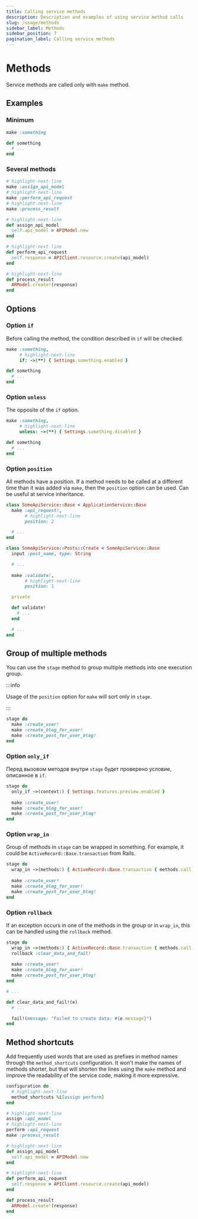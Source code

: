 ```yaml
---
title: Calling service methods
description: Description and examples of using service method calls
slug: /usage/methods
sidebar_label: Methods
sidebar_position: 7
pagination_label: Calling service methods
---
```


# Methods

Service methods are called only with `make` method.

## Examples

### Minimum

```ruby
make :something

def something
  # ...
end
```

### Several methods

```ruby
# highlight-next-line
make :assign_api_model
# highlight-next-line
make :perform_api_request
# highlight-next-line
make :process_result

# highlight-next-line
def assign_api_model
  self.api_model = APIModel.new
end

# highlight-next-line
def perform_api_request
  self.response = APIClient.resource.create(api_model)
end

# highlight-next-line
def process_result
  ARModel.create!(response)
end
```

## Options

### Option `if`

Before calling the method, the condition described in `if` will be checked.

```ruby
make :something,
     # highlight-next-line
     if: ->(**) { Settings.something.enabled }

def something
  # ...
end
```

### Option `unless`

The opposite of the `if` option.

```ruby
make :something,
     # highlight-next-line
     unless: ->(**) { Settings.something.disabled }

def something
  # ...
end
```

### Option `position`

All methods have a position.
If a method needs to be called at a different time than it was added via `make`, then the `position` option can be used.
Can be useful at service inheritance.

```ruby
class SomeApiService::Base < ApplicationService::Base
  make :api_request!,
       # highlight-next-line
       position: 2

  # ...
end

class SomeApiService::Posts::Create < SomeApiService::Base
  input :post_name, type: String

  # ...
  
  make :validate!,
       # highlight-next-line
       position: 1

  private

  def validate!
    # ...
  end

  # ...
end
```

## Group of multiple methods

You can use the `stage` method to group multiple methods into one execution group.

:::info

Usage of the `position` option for `make` will sort only in `stage`.

:::

```ruby
stage do
  make :create_user!
  make :create_blog_for_user!
  make :create_post_for_user_blog!
end
```

### Option `only_if`

Перед вызовом методов внутри `stage` будет проверено условие, описанное в `if`.

```ruby {2}
stage do
  only_if ->(context:) { Settings.features.preview.enabled }
  
  make :create_user!
  make :create_blog_for_user!
  make :create_post_for_user_blog!
end
```

### Option `wrap_in`

Group of methods in `stage` can be wrapped in something.
For example, it could be `ActiveRecord::Base.transaction` from Rails.

```ruby {2}
stage do
  wrap_in ->(methods:) { ActiveRecord::Base.transaction { methods.call } }
  
  make :create_user!
  make :create_blog_for_user!
  make :create_post_for_user_blog!
end
```

### Option `rollback`

If an exception occurs in one of the methods in the group or in `wrap_in`, this can be handled using the `rollback` method.

```ruby {3,12}
stage do
  wrap_in ->(methods:) { ActiveRecord::Base.transaction { methods.call } }
  rollback :clear_data_and_fail!
  
  make :create_user!
  make :create_blog_for_user!
  make :create_post_for_user_blog!
end

# ...

def clear_data_and_fail!(e)
  # ...

  fail!(message: "Failed to create data: #{e.message}")
end
```

## Method shortcuts

Add frequently used words that are used as prefixes in method names through the `method_shortcuts` configuration.
It won't make the names of methods shorter, but that will shorten the lines using the `make` method and improve the readability of the service code, making it more expressive.

```ruby
configuration do
  # highlight-next-line
  method_shortcuts %i[assign perform]
end

# highlight-next-line
assign :api_model
# highlight-next-line
perform :api_request
make :process_result

# highlight-next-line
def assign_api_model
  self.api_model = APIModel.new
end

# highlight-next-line
def perform_api_request
  self.response = APIClient.resource.create(api_model)
end

def process_result
  ARModel.create!(response)
end
```
